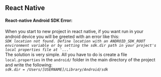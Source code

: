 ## React Native

#### React-native Android SDK Error: 
When you start to new project in react native, if you want run in your android device you will be greeted with an error like this: <br>
_`SDK location not found. Define location with an ANDROID_SDK_ROOT environment variable or by setting the sdk.dir path in your project's local properties file at '...'`_ <br>
The solution is very simple. All you have to do is create a file `local.properties` in the `android/` folder in the main directory of the project and write the following: <br>
_`sdk.dir = /Users/[USERNAME]/Library/Android/sdk`_
